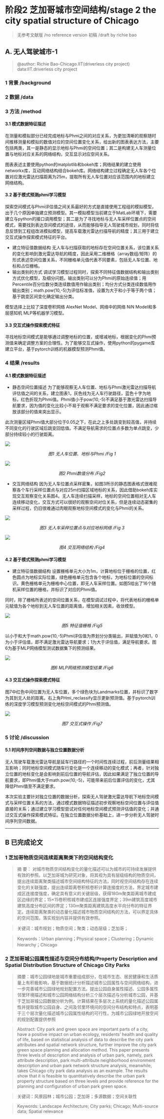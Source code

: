 # 阶段2 芝加哥城市空间结构/stage 2 the city spatial structure of Chicago
> 无参考文献版 /no reference version  初稿 /draft  by richie bao
## A. 无人驾驶城市-1
> @author: Richie Bao-Chicago.IIT(driverless city project)  data:IIT.driverless city project
### 1 背景 /background 



### 2 数据 /data



### 3 方法 /method
#### 3.1 模式数据特征描述
在测量和模拟部分已经完成地标与Phmi之间的对应关系，为更加清晰的观察随时间推移测量和模拟的数值对应的空间位置变化关系，给出新的图表表达方法，主要包括两类，其一是静态的显示地标与Phmi的空间位置；其二是构建无人车测量位置与地标对应关系的网络结构，交互显示对应空间关系。

图表表述主要使用python的matplotlib和bokeh库；网络结果的建立使用networkx库，互动网络结构结合bokeh库。网络结构建立过程确定无人车各个位置对应激光雷达扫描距离为25m，提取所有无人车位置对应该范围内的地标建立网络结构。

#### 3.2  基于模式预测phmi学习模型
探索空间模式与Phmi评估值之间关系最好的方式是直接使用工程组的模拟模型，出于几个原因单独建立预测模型。其一模拟模型当前建立于MatLab环境下，需要建立与python的接口调用模型；其二是为了寻找地标与无人车采样位置点的空间模式，需要找到表达空间模式的途径，从而能够指导无人驾驶城市规划，同时将信息反馈到工程组改进模拟模型，提高车载激光雷达扫描导航的精度；其三用于建立交互式操作探索模式特征的平台。

* 建立特征值数据结构
无人车与扫描获取的地标存在空间位置关系，该位置关系的变化影响到激光雷达导航的精度，因此采用二维栅格（array数组/矩阵）的形式表述空间位置关系，不同栅格单元值代表不同要素，包括无人车位置、地标和占位栅格。
* 输出类别的方式
调试学习模型过程同时，探索不同特征值数据结构和输出类别方式优化模型，及细分问题。输出类别可以分为Phmi的原始连续值；用Percentile百分位数分类连续数值用作输出类别；均分方式分类连续数值用作输出类别；math.pow(10,-5)为评估标准值，设置为大于和小于等于两个值；基于跳变区间变化确定输出分类。

模型选择上比较了深度卷积网络 AlexNet Model、网络中的网络 NiN Model和多层感知机 MLP等机器学习模型。

#### 3.3 交互式操作探索模式特征
寻找地标空间模式是能够通过调整地标的位置，或增减地标，根据变化的Phmi预测值来确定调整方案的合理性。为了能够交互式操作，使用python的pygame库建立平台，基于pytorch训练的机器模型预测Phmi值。

### 4 结果 /results
#### 4.1 模式数据特征描述
*  静态空间位置描述
为了能够观察无人车位置、地标与Phmi激光雷达扫描导航评估值之间的关系，建立图表1，灰色线为无人车行驶路径，蓝色十字为地标，红色折现为Phmi值。Phmi值小于pow(10,-5)不满足基于激光雷达扫描导航要求，因为值的变化比较小不易于观察不满足要求的变化位置，因此通过缩放该部分的值来突出显示。

此次测量区域Phmi值大部分位于0.05之下，在此之上多处跳变到较高值，并持续不同变化的行驶区域后跳变回低值。不满足导航需求的位置点多数为单点跳变，少部分持续较小的行驶距离。


![](https://github.com/richieBao/python-urbanPlanning/blob/master/images/40_02.png)
<p align="center">
<em>图1 无人车位置、地标与Phmi /Fig 1 </em>
</p>

![](https://github.com/richieBao/python-urbanPlanning/blob/master/images/report_02_a.gif)
<p align="center">
<em>图2 Phmi数值分布 /Fig2 </em>
</p>

* 交互网络结构
因为无人车位置点采样密集，如图3所示的静态图表格式很难观察各个车行采样位置点与对应25m扫描区域地标的关系，因此借助bokeh库实现交互观察变化关系图4。无人车连续扫描采样，地标的空间位置相对无人车连续移动变化，交互方式可以很好的观察空间对位关系，但是连续动态密集的采样过程，仍旧很难通过肉眼观察地标空间模式的变化与Phmi的关系。

![](https://github.com/richieBao/python-urbanPlanning/blob/master/images/report_03.png)
<p align="center">
<em>图3 无人车采样位置点与对应地标网络  /Fig 3 </em>
</p>

![](https://github.com/richieBao/python-urbanPlanning/blob/master/images/report_03_c.gif)
<p align="center">
<em>图4 交互网络结构 /Fig4 </em>
</p>

#### 4.2 基于模式预测phmi学习模型
* 建立特征值数据结构
设置栅格单元大小为1m，计算地标位于栅格的位置，红色圆点为地标实际位置，绿色栅格单元包含各个地标，为地标位置的空间标识。黄色栅格单元为栅格中心位置，即无人车采样位置。如图5给出了16个随机采样位置的栅格，并标识了对应的Phmi值。

同时，除了栅格所表述的空间位置关系，在模型调试过程中，将代表地标的栅格单元赋值为各个地标到无人车位置的距离值，增加相关因素，收敛模型。

![](https://github.com/richieBao/python-urbanPlanning/blob/master/images/41_01.jpg)
<p align="center">
<em>图5 特征值栅格 /Fig5 </em>
</p>
以小于和大于math.pow(10,-5)Phmi评估值为界划分分类输出，并赋值为0和1，0为小于评估值，即不满足激光雷达导航要求；1为大于评估值，满足导航要求。图6为基于MLP网络模型测试数据集下的预测结果。

![](https://github.com/richieBao/python-urbanPlanning/blob/master/images/41_03.jpg)
<p align="center">
<em>图6 MLP网络预测模型结果 /Fig6 </em>
</p>

#### 4.3 交互式操作探索模式特征
图7中红色中间位置为无人车位置，多个绿色块为Landmarks位置，并标识了数字为其到无人处的距离。右上角PHmi_reclassify显示更新预测值。基于pytorch训练的深度学习模型预测变化地标空间模式的Phmi预测值。

![](https://github.com/richieBao/python-urbanPlanning/blob/master/images/42_00.gif)
<p align="center">
<em>图7 交互式操作 /Fig7 </em>
</p>


### 5 讨论 /discussion
#### 5.1 时间序列空间数据与独立位置数据分析
无人驾驶车载激光雷达导航是延车行路径的一个时间性连续过程，前后测量结果相互影响；同时地标空间模式随车行变化是一个连续移动的变化模式；再者，针对独立位置的地标变化是会影响到前后位置的导航评估，因此如果满足了独立位置的导航要求，即Phmi值大于math.pow(10,-5)，可能带来前后位置评估的变化，尤其降低Phmi值至不满足要求。

本次实验主要针对独立位置的数据分析，探索无人驾驶激光雷达导航下地标空间模式与采样位置关系的方法，通过模式数据特征描述初步观察地标空间位置与评估值直接的关系；通过建立学习模型尝试对任何地标空间模式预测评估值的变化；并通过交互式操作探索模式特征。在独立位置数据分析基础上，进一步分析无人驾驶时间序列空间数据。
___



## B 已完成论文
### 1 芝加哥物质空间连续距离聚类下的空间结构变化
> 摘 要： 对城市物质空间结构变化的量化描述可以为城市的可持续发展提供有效的参照。以芝加哥城为研究对象，将其视为具有层级结构的物质空间，提出连续距离聚类描述城市空间结构特征的方法，同时视空间结构存在连续变化的关联强度，提出连续距离卷积核卷积计算连接度的方法，界定城市建成区连接度强度，确定具有意义的关键层级，获得180m聚类距离城市建成区边缘的界定；15×15卷积核城市建成区连接强度界定；39m建筑高度城市建筑高度分布区间的界定；130m聚类距离建筑高度水平向分布的特征界定。连续距离聚类的动态量化描述城市物质空间结构的方法，可以界定具体的空间范围，落实规划内容并提供有效参照。

> 

> 关键词：城市规划；物质空间；聚类；动态层级；芝加哥；

> Keywords：Urban planning；Physical space；Clustering；Dynamic hierarchy；Chicago


### 2 芝加哥城公园属性描述与空间分布结构/Property Description and Spatial Distribution Structure of Chicago City Parks
> 摘要：城市公园绿地是城市重要组成部分，在城市生态、居民健康和生活质量上有积极影响，基于数据统计分析描述城市公园属性与空间网络结构，进一步完善城市公园绿地规划配置方法。提出公园自身属性描述、公园多属性邻里环境描述和城市公园网络结构分析三个层次描述与分析城市公园，并基于芝加哥城公园数据分析为例。计算结果在多层次上系统的量化描述公园属性并提取城市公园自身、之间及邻里环境间的空间分布结构和特点，表明基于三个层次量化描述城市公园属性结构的可行性，为城市公园绿地开放空间的规划配置提供参照

> Abstract: City park and green space are  important parts of a city, have a positive impact on urban ecology, residents’ health and quality of life, based on statistical analysis of data to describe the city park attributes and spatial network structure, further improve the city park green space planning and allocation method. This paper presents three levels of description and analysis of urban park, namely, park attribute description, park multi-attribute neighborhood environment description and urban park network structure analysis, meanwhile, takes Chicago city park data analysis as an example. The results show that it is feasible to quantitatively describe the urban park property structure based on three levels and provide reference for the planning and configuration of urban park green space.

> 关键词：风景园林；城市公园；芝加哥；多源数据；空间关联性

> Keywords: Landscape Architecture; City parks; Chicago; Multi-source data; Spatial relevance



<!--stackedit_data:
eyJoaXN0b3J5IjpbMTI0MDkxNTUwMiwxODU1MTA1NzI1LDk0Mz
ExNDk1NywtMTIwNjM1MDE5MCwxMjY5NDIxOTAzLC05MjIwMDg4
MTIsODA1OTgyNDM5LDE2MTk1NDQwMTQsLTE2Mzk1NjkwODEsLT
EwODY5MTA0MzksMTc3ODY0NjIxNiwtMTIyMTkxMDQwMywtMTE4
ODYzMTg0NiwxNTg3MDk5MTA3LDc4OTY1OTI4NSwxNTQ3MjI5MD
M1LDE0ODM5MzE3ODEsLTEwNTYxMzQwNSwtOTE5MTEyNzEzLC0x
NzgyMDIzNDgyXX0=
-->